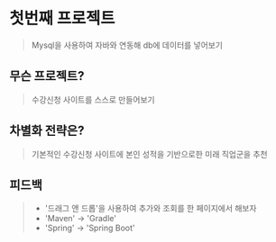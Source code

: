 # 첫번째 프로젝트
> Mysql을 사용하여 자바와 연동해 db에 데이터를 넣어보기

## 무슨 프로젝트?
> 수강신청 사이트를 스스로 만들어보기

## 차별화 전략은?
> 기본적인 수강신청 사이트에 본인 성적을 기반으로한 미래 직업군을 추천 

## 피드백
> * '드래그 앤 드롭'을 사용하여 추가와 조회를 한 페이지에서 해보자
> * 'Maven' -> 'Gradle'
> * 'Spring' -> 'Spring Boot'
